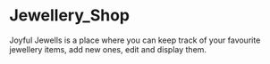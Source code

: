 # Jewellery_Shop

Joyful Jewells is a place where you can keep track of your favourite jewellery items, add new ones, edit and display them. 
